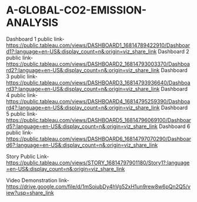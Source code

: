 # A-GLOBAL-CO2-EMISSION-ANALYSIS


Dashboard 1 public link-https://public.tableau.com/views/DASHBOARD1_16814789422910/Dashboard1?:language=en-US&:display_count=n&:origin=viz_share_link
Dashboard 2 public link-https://public.tableau.com/views/DASHBOARD2_16814793003370/Dashboard2?:language=en-US&:display_count=n&:origin=viz_share_link
Dashboard 3 public link-https://public.tableau.com/views/DASHBOARD3_16814793936640/Dashboard3?:language=en-US&:display_count=n&:origin=viz_share_link
Dashboard 4 public link-https://public.tableau.com/views/DASHBOARD4_16814795259390/Dashboard4?:language=en-US&:display_count=n&:origin=viz_share_link
Dashboard 5 public link-https://public.tableau.com/views/DASHBOARD5_16814796069100/Dashboard5?:language=en-US&:display_count=n&:origin=viz_share_link
Dashboard 6 public link-https://public.tableau.com/views/DASHBOARD6_16814797070290/Dashboard6?:language=en-US&:display_count=n&:origin=viz_share_link

Story Public Link-https://public.tableau.com/views/STORY_16814797901180/Story1?:language=en-US&:display_count=n&:origin=viz_share_link

Video Demonstration link-https://drive.google.com/file/d/1mSoiubDy4hVg52xH1un9rew8w6pQn2Q5/view?usp=share_link
